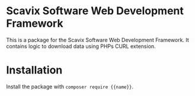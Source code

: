Scavix Software Web Development Framework
=========================================
This is a package for the Scavix Software Web Development Framework.
It contains logic to download data using PHPs CURL extension.

Installation
============
Install the package with `composer require {{name}}`.
